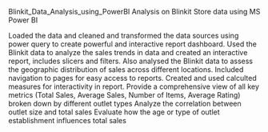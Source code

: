 Blinkit_Data_Analysis_using_PowerBI
Analysis on Blinkit Store  data using MS Power BI

Loaded the data and cleaned and transformed the data sources using power query to create powerful and interactive report dashboard.
Used the Blinkit  data to analyze the sales  trends in data and created an interactive report, includes slicers and filters.
Also analysed the Blinkit  data to assess the geographic distribution of sales across different locations.
Included navigation to pages for easy access to reports.
Created and used calculted measures for interactivity in report.
Provide a comprehensive view of all key metrics (Total Sales, Average Sales, Number of Items, Average Rating) broken down by different outlet types
Analyze the correlation between outlet size and total sales
Evaluate how the age or type of outlet establishment influences total sales
